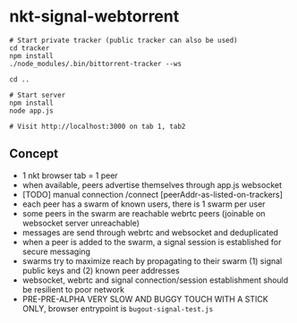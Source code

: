 # nkt-signal-webtorrent

```
# Start private tracker (public tracker can also be used)
cd tracker
npm install
./node_modules/.bin/bittorrent-tracker --ws

cd ..

# Start server
npm install
node app.js

# Visit http://localhost:3000 on tab 1, tab2
```

## Concept

- 1 nkt browser tab = 1 peer
- when available, peers advertise themselves through app.js websocket
- [TODO] manual connection /connect [peerAddr-as-listed-on-trackers]
- each peer has a swarm of known users, there is 1 swarm per user
- some peers in the swarm are reachable webrtc peers (joinable on websocket server unreachable)
- messages are send through webrtc and websocket and deduplicated
- when a peer is added to the swarm, a signal session is established for secure messaging
- swarms try to maximize reach by propagating to their swarm (1) signal public keys and (2) known peer addresses
- websocket, webrtc and signal connection/session establishment should be resilient to poor network
- PRE-PRE-ALPHA VERY SLOW AND BUGGY TOUCH WITH A STICK ONLY, browser entrypoint is `bugout-signal-test.js`
